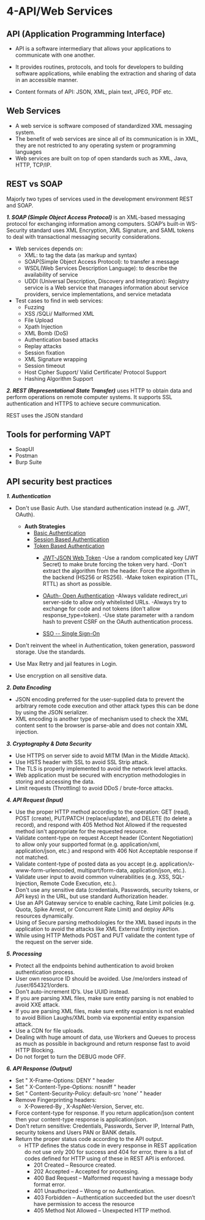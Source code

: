 # 4-API/Web Services

## API (Application Programming Interface)

- API is a software intermediary that allows your applications to communicate with one another. 
- It provides routines, protocols, and tools for developers to building software applications, while enabling the extraction and sharing of data in an accessible manner.

- Content formats of API: JSON, XML, plain text, JPEG, PDF etc.

## Web Services     

- A web service is software composed of standardized XML messaging system.
- The benefit of web services are since all of its communication is in XML, they are not restricted to any operating system or programming languages
- Web services are built on top of open standards such as XML, Java, HTTP, TCP/IP.
 
## REST vs SOAP 

Majorly two types of services used in the development environment REST and SOAP.

***1. SOAP (Simple Object Access Protocol)*** is an XML-based messaging protocol for exchanging information among computers. 
SOAP’s built-in WS-Security standard uses XML Encryption, XML Signature, and SAML tokens to deal with transactional messaging security considerations.
- Web services depends on:
  - XML: to tag the data (as markup and syntax)
  - SOAP(Simple Object Access Protocol): to transfer a message
  - WSDL(Web Services Description Language): to describe the availability of service
  - UDDI (Universal Description, Discovery and Integration): Registry service is a Web service that manages information about service providers, service   implementations, and service metadata
- Test cases to find in web services:
  - Fuzzing
  - XSS /SQLi/ Malformed XML
  - File Upload
  - Xpath Injection
  - XML Bomb (DoS)
  - Authentication based attacks
  - Replay attacks
  - Session fixation
  - XML Signature wrapping
  - Session timeout
  - Host Cipher Support/ Valid Certificate/ Protocol Support
  - Hashing Algorithm Support

***2. REST (Representational State Transfer)*** uses HTTP to obtain data and perform operations on remote computer systems. It supports SSL authentication and HTTPS to achieve secure communication.

   REST uses the JSON standard


## Tools for performing VAPT
   - SoapUI
   - Postman
   - Burp Suite

## API security best practices

***1. Authentication***
   - Don't use Basic Auth. Use standard authentication instead (e.g. JWT, OAuth).
     - **Auth Strategies**
       - [Basic Authentication](https://roadmap.sh/guides/basic-authentication.png)
       - [Session Based Authentication](https://roadmap.sh/guides/session-authentication.png)
       - [Token Based Authentication](https://roadmap.sh/guides/token-authentication.png)
         - [JWT-JSON Web Token](https://roadmap.sh/guides/jwt-authentication.png)
           -Use a random complicated key (JWT Secret) to make brute forcing the token very hard.
           -Don't extract the algorithm from the header. Force the algorithm in the backend (HS256 or RS256).
           -Make token expiration (TTL, RTTL) as short as possible.
           
         - [OAuth- Open Authentication](https://roadmap.sh/guides/oauth.png)
           -Always validate redirect_uri server-side to allow only whitelisted URLs.
           -Always try to exchange for code and not tokens (don't allow response_type=token).
           -Use state parameter with a random hash to prevent CSRF on the OAuth authentication process.
           
         - [SSO -- Single Sign-On](https://roadmap.sh/guides/sso.png)
         
   - Don't reinvent the wheel in Authentication, token generation, password storage. Use the standards.
   - Use Max Retry and jail features in Login.
   - Use encryption on all sensitive data.    

***2. Data Encoding***
   - JSON encoding preferred for the user-supplied data to prevent the arbitrary remote code execution and other attack types this can be done by using the JSON serializer.
   - XML encoding is another type of mechanism used to check the XML content sent to the browser is parse-able and does not contain XML injection. 


***3. Cryptography & Data Security***
   - Use HTTPS on server side to avoid MITM (Man in the Middle Attack).
   - Use HSTS header with SSL to avoid SSL Strip attack.
   - The TLS is properly implemented to avoid the network level attacks.
   - Web application must be secured with encryption methodologies in storing and accessing the data.
   - Limit requests (Throttling) to avoid DDoS / brute-force attacks.

***4. API Request (Input)***
   - Use the proper HTTP method according to the operation: GET (read), POST (create), PUT/PATCH (replace/update), and DELETE (to delete a record), and respond with 405 Method Not Allowed if the requested method isn't appropriate for the requested resource.
   - Validate content-type on request Accept header (Content Negotiation) to allow only your supported format (e.g. application/xml, application/json, etc.) and respond with 406 Not Acceptable response if not matched.
   - Validate content-type of posted data as you accept (e.g. application/x-www-form-urlencoded, multipart/form-data, application/json, etc.).
   - Validate user input to avoid common vulnerabilities (e.g. XSS, SQL-Injection, Remote Code Execution, etc.).
   - Don't use any sensitive data (credentials, Passwords, security tokens, or API keys) in the URL, but use standard Authorization header.
   - Use an API Gateway service to enable caching, Rate Limit policies (e.g. Quota, Spike Arrest, or Concurrent Rate Limit) and deploy APIs resources dynamically.
   - Using of Secure parsing methodologies for the XML based inputs in the application to avoid the attacks like XML External Entity injection.
   - While using HTTP Methods POST and PUT validate the content type of the request on the server side.

***5. Processing***
   - Protect all the endpoints behind authentication to avoid broken authentication process.
   - User own resource ID should be avoided. Use /me/orders instead of /user/654321/orders.
   - Don't auto-increment ID’s. Use UUID instead.
   - If you are parsing XML files, make sure entity parsing is not enabled to avoid XXE attack.
   - If you are parsing XML files, make sure entity expansion is not enabled to avoid Billion Laughs/XML bomb via exponential entity expansion attack.
   - Use a CDN for file uploads.
   - Dealing with huge amount of data, use Workers and Queues to process as much as possible in background and return response fast to avoid HTTP Blocking.
   - Do not forget to turn the DEBUG mode OFF.

***6. API Response (Output)***
   - Set " X-Frame-Options: DENY " header
   - Set " X-Content-Type-Options: nosniff " header
   - Set " Content-Security-Policy: default-src 'none' " header
   - Remove Fingerprinting headers:
     - X-Powered-By , X-AspNet-Version, Server, etc.
   - Force content-type for response. If you return application/json content then your content-type response is application/json.
   - Don't return sensitive: Credentials, Passwords, Server IP, Internal Path, security tokens and Users PAN or BANK details.
   - Return the proper status code according to the API output.
     - HTTP defines the status code in every response in REST application do not use only 200 for success and 404 for error, there is a list of codes defined for HTTP using of these in REST API is enforced.
       - 201 Created – Resource created.
       - 202 Accepted – Accepted for processing.
       - 400 Bad Request – Malformed request having a message body format error.
       - 401 Unauthorized – Wrong or no Authentication.
       - 403 Forbidden – Authentication succeeded but the user doesn’t have permission to access the resource
       - 405 Method Not Allowed – Unexpected HTTP method. 


